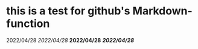 # this is a test for github's Markdown-function
2022/04/28
*2022/04/28*
**2022/04/28**
***2022/04/28***
